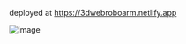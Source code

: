 deployed at 
https://3dwebroboarm.netlify.app

![image](https://github.com/user-attachments/assets/3b3795c9-1fb0-4ef0-be8e-90469d145997)
